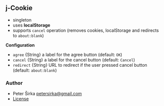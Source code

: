 ## j-Cookie

- singleton
- uses __localStorage__
- supports `cancel` operation (removes cookies, localStorage and redirects to `about:blank`)

__Configuration__

- `agree` {String} a label for the agree button (default: `OK`)
- `cancel` {String} a label for the cancel button (default: `Cancel`)
- `redirect` {String} URL to redirect if the user pressed cancel button (default: `about:blank`)

### Author

- Peter Širka <petersirka@gmail.com>
- [License](https://www.totaljs.com/license/)